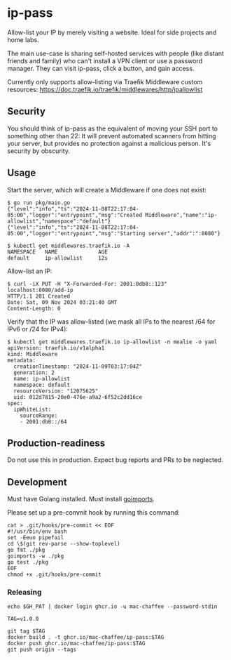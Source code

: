 # ip-pass

Allow-list your IP by merely visiting a website. Ideal for side projects and home labs.

The main use-case is sharing self-hosted services with people (like distant friends and family) who can't install a VPN client or use a password manager. They can visit ip-pass, click a button, and gain access.

Currently only supports allow-listing via Traefik Middleware custom resources: <https://doc.traefik.io/traefik/middlewares/http/ipallowlist>

## Security

You should think of ip-pass as the equivalent of moving your SSH port to something other than 22: It will prevent automated scanners from hitting your server, but provides no protection against a malicious person. It's security by obscurity.

## Usage

Start the server, which will create a Middleware if one does not exist:
```
$ go run pkg/main.go
{"level":"info","ts":"2024-11-08T22:17:04-05:00","logger":"entrypoint","msg":"Created Middleware","name":"ip-allowlist","namespace":"default"}
{"level":"info","ts":"2024-11-08T22:17:04-05:00","logger":"entrypoint","msg":"Starting server","addr":":8080"}
```
```
$ kubectl get middlewares.traefik.io -A
NAMESPACE   NAME             AGE
default     ip-allowlist     12s
```

Allow-list an IP:

```
$ curl -iX PUT -H "X-Forwarded-For: 2001:0db8::123" localhost:8080/add-ip
HTTP/1.1 201 Created
Date: Sat, 09 Nov 2024 03:21:40 GMT
Content-Length: 0
```

Verify that the IP was allow-listed (we mask all IPs to the nearest /64 for IPv6 or /24 for IPv4):

```
$ kubectl get middlewares.traefik.io ip-allowlist -n mealie -o yaml
apiVersion: traefik.io/v1alpha1
kind: Middleware
metadata:
  creationTimestamp: "2024-11-09T03:17:04Z"
  generation: 2
  name: ip-allowlist
  namespace: default
  resourceVersion: "12075625"
  uid: 012d7815-20e0-476e-a9a2-6f52c2dd16ce
spec:
  ipWhiteList:
    sourceRange:
    - 2001:db8::/64
```

## Production-readiness

Do not use this in production. Expect bug reports and PRs to be neglected.

## Development

Must have Golang installed. Must install [goimports](https://pkg.go.dev/golang.org/x/tools/cmd/goimports).

Please set up a pre-commit hook by running this command:

```
cat > .git/hooks/pre-commit << EOF
#!/usr/bin/env bash
set -Eeuo pipefail
cd \$(git rev-parse --show-toplevel)
go fmt ./pkg
goimports -w ./pkg
go test ./pkg
EOF
chmod +x .git/hooks/pre-commit
```

### Releasing

```
echo $GH_PAT | docker login ghcr.io -u mac-chaffee --password-stdin

TAG=v1.0.0

git tag $TAG
docker build . -t ghcr.io/mac-chaffee/ip-pass:$TAG
docker push ghcr.io/mac-chaffee/ip-pass:$TAG
git push origin --tags
```
